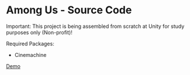 # Among Us - Source Code

Important: This project is being assembled from scratch at Unity for study purposes only (Non-profit)!

Required Packages:

- Cinemachine

[Demo](https://leozinh1.github.io/AmongUs-Release)

